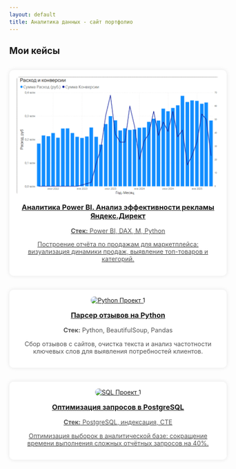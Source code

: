 ```yaml
---
layout: default
title: Аналитика данных - сайт портфолио
---
```


<style>
    .case-grid {
  display: grid;
  grid-template-columns: repeat(auto-fit, minmax(250px, 1fr));
  gap: 2rem;
  margin-top: 2rem;
}

.case-card {
  background: white;
  padding: 1rem;
  border-radius: 10px;
  box-shadow: 0 0 10px rgba(0,0,0,0.1);
  text-align: center;
  text-decoration: none;
}

.case-card img {
  max-width: 100%;
  height: auto;
  border-radius: 8px;
}

.case-card h3 {
  margin-top: 1rem;
}

.case-card p {
  font-size: 0.9rem;
  color: #555;
}


</style>

<h2>Мои кейсы</h2>

<div class="case-grid">
  <div class="case-card">
    <a href="/porfolio/cases/bi_case">
      <img src="assets/images/bi_img.png" alt="BI Проект 1">
      <h3>Аналитика Power BI. Анализ эффективности рекламы Яндекс.Директ </h3>
      <p><strong>Стек:</strong> Power BI, DAX, М, Python</p>
      <p>Построение отчёта по продажам для маркетплейса: визуализация динамики продаж, выявление топ-товаров и категорий.</p>
    </a>
  </div>

  <div class="case-card">
    <a href="/cases/python_project1">
      <img src="/assets/images/python_project1.png" alt="Python Проект 1">
      <h3>Парсер отзывов на Python</h3>
    </a>
    <p><strong>Стек:</strong> Python, BeautifulSoup, Pandas</p>
    <p>Сбор отзывов с сайтов, очистка текста и анализ частотности ключевых слов для выявления потребностей клиентов.</p>
  </div>

  <div class="case-card">
    <a href="/cases/sql_project1">
      <img src="/assets/images/sql_project1.png" alt="SQL Проект 1">
      <h3>Оптимизация запросов в PostgreSQL</h3>    
      <p><strong>Стек:</strong> PostgreSQL, индексация, CTE</p>
      <p>Оптимизация выборок в аналитической базе: сокращение времени выполнения сложных отчётных запросов на 40%.</p>
    </a>
  </div>
</div>